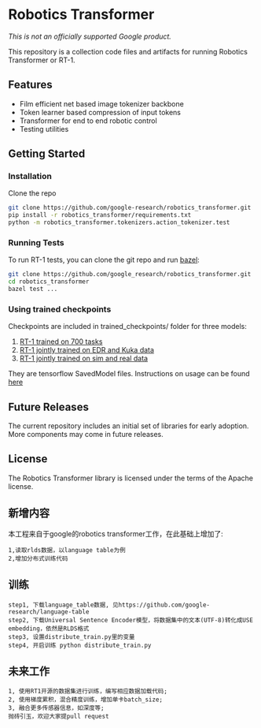 # Robotics Transformer

*This is not an officially supported Google product.*


This repository is a collection code files and artifacts for running
Robotics Transformer or RT-1.

## Features

* Film efficient net based image tokenizer backbone
* Token learner based compression of input tokens
* Transformer for end to end robotic control
* Testing utilities

## Getting Started

### Installation
Clone the repo
```bash
git clone https://github.com/google-research/robotics_transformer.git
pip install -r robotics_transformer/requirements.txt
python -m robotics_transformer.tokenizers.action_tokenizer.test
```

### Running Tests

To run RT-1 tests, you can clone the git repo and run
[bazel](https://bazel.build/):

```bash
git clone https://github.com/google_research/robotics_transformer.git
cd robotics_transformer
bazel test ...
```

### Using trained checkpoints
Checkpoints are included in trained_checkpoints/ folder for three models:
1. [RT-1 trained on 700 tasks](trained_checkpoints/rt1main)
2. [RT-1 jointly trained on EDR and Kuka data](trained_checkpoints/rt1multirobot)
3. [RT-1 jointly trained on sim and real data](trained_checkpoints/rt1simreal)

They are tensorflow SavedModel files. Instructions on usage can be found [here](https://www.tensorflow.org/guide/saved_model)


## Future Releases

The current repository includes an initial set of libraries for early adoption.
More components may come in future releases.

## License

The Robotics Transformer library is licensed under the terms of the Apache
license.

## 新增内容
本工程来自于google的robotics transformer工作，在此基础上增加了:
    
    1,读取rlds数据，以language table为例
    2,增加分布式训练代码
   
## 训练
    step1, 下载language_table数据, 见https://github.com/google-research/language-table
    step2, 下载Universal Sentence Encoder模型，将数据集中的文本(UTF-8)转化成USE embedding，依然是RLDS格式
    step3, 设置distribute_train.py里的变量
    step4, 开启训练 python distribute_train.py

## 未来工作
    1, 使用RT1开源的数据集进行训练，编写相应数据加载代码;
    2, 使用梯度累积，混合精度训练，增加单卡batch_size;
    3, 融合更多传感器信息，如深度等;
    抛砖引玉，欢迎大家提pull request

   